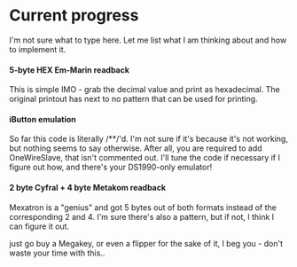 # Current progress

I'm not sure what to type here. Let me list what I am thinking about and how to implement it.

#### 5-byte HEX Em-Marin readback

This is simple IMO - grab the decimal value and print as hexadecimal. The original printout has next to no pattern that can be used for printing.

#### iButton emulation

So far this code is literally /**/'d. I'm not sure if it's because it's not working, but nothing seems to say otherwise. After all, you are required to add OneWireSlave, that isn't commented out. I'll tune the code if necessary if I figure out how, and there's your DS1990-only emulator!

#### 2 byte Cyfral + 4 byte Metakom readback

Mexatron is a "genius" and got 5 bytes out of both formats instead of the corresponding 2 and 4. I'm sure there's also a pattern, but if not, I think I can figure it out.


just go buy a Megakey, or even a flipper for the sake of it, I beg you - don't waste your time with this..
